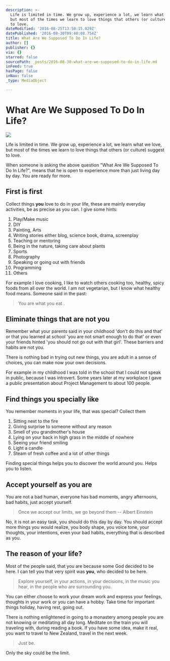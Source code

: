 ```yaml
---
description: >-
  Life is limited in time. We grow up, experience a lot, we learn what we love,
  but most of the times we learn to love things that others (or culture) suggest
  to love.
dateModified: '2016-08-25T13:58:15.029Z'
datePublished: '2016-08-30T09:40:08.754Z'
title: What Are We Supposed To Do In Life?
author: []
publisher: {}
via: {}
starred: false
sourcePath: _posts/2016-08-30-what-are-we-supposed-to-do-in-life.md
inFeed: true
hasPage: false
inNav: false
_type: MediaObject

---
```

# **What Are We Supposed To Do In Life?**
![](https://the-grid-user-content.s3-us-west-2.amazonaws.com/ab48b89c-9d71-4539-8e81-a83959dd7dc3.jpg)

Life is limited in time. We grow up, experience a lot, we learn what we love, but most of the times we learn to love things that others (or culture) suggest to love.

When someone is asking the above question "What Are We Supposed To Do In Life?", means that he is open to experience more than just living day by day. You are ready for more.

## First is first

Collect things **you** love to do in your life, these are mainly everyday activities, be as precise as you can. I give some hints:

1. Play/Make music
2. DIY
3. Painting, Arts
4. Writing stories either blog, science book, drama, screenplay
5. Teaching or mentoring
6. Being in the nature, taking care about plants
7. Sports
8. Photography
9. Speaking or going out with friends
10. Programming
11. Others

For example I love cooking, I like to watch others cooking too, healthy, spicy foods from all over the world. I am not vegetarian, but I know what healthy food means. Someone said in the past:

> You are what you eat .

## Eliminate things that are not you

Remember what your parents said in your childhood 'don't do this and that' or that you learned at school 'you are not smart enough to do that' or even your friends hinted 'you should not go out with that girl'. These barriers and habits are not you.

There is nothing bad in trying out new things, you are adult in a sense of choices, you can make now your own decisions.

For example in my childhood I was told in the school that I could not speak in public, because I was introvert. Some years later at my workplace I gave a public presentation about Project Management to about 100 people.

## Find things you specially like

You remember moments in your life, that was special? Collect them

1. Sitting next to the fire
2. Giving surprise to someone without any reason
3. Smell of you grandmother's house
4. Lying on your back in high grass in the middle of nowhere
5. Seeing your friend smiling
6. Light a candle
7. Steam of fresh coffee and a lot of other things

Finding special things helps you to discover the world around you. Helps you to listen.

## Accept yourself as you are

You are not a bad human, everyone has bad moments, angry afternoons, bad habits, just accept yourself.

> Once we accept our limits, we go beyond them -- Albert Einstein

No, it is not an easy task, you should do this day by day. You should accept more things you would realize, you body shape, you voice tone, your thoughts, your intentions, even your bad habits, everything that is described as you.

## The reason of your life?

Most of the people said, that you are because some God decided to be here. I can tell you that very spirit was **you**, who decided to be here.

> Explore yourself, in your actions, in your decisions, in the music you hear, in the people who are surrounding you.

You can either choose to work your dream work and express your feelings, thoughts in your work or you can have a hobby. Take time for important things holiday, having rest, going out.

There is nothing enlightened in going to a monastery among people you are not knowing or meditating all day long. Meditate on the train you will traveling with, during reading a book. If you have some idea, make it real, you want to travel to New Zealand, travel in the next week.

> Just be.

Only the sky could be the limit.